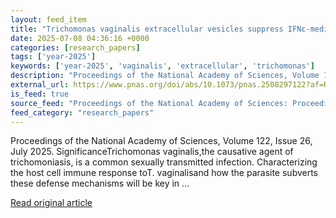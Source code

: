 ```yaml
---
layout: feed_item
title: "Trichomonas vaginalis extracellular vesicles suppress IFNε-mediated responses driven by its intracellular bacterial symbiont Mycoplasma hominis"
date: 2025-07-08 04:36:16 +0000
categories: [research_papers]
tags: ['year-2025']
keywords: ['year-2025', 'vaginalis', 'extracellular', 'trichomonas']
description: "Proceedings of the National Academy of Sciences, Volume 122, Issue 26, July 2025"
external_url: https://www.pnas.org/doi/abs/10.1073/pnas.2508297122?af=R
is_feed: true
source_feed: "Proceedings of the National Academy of Sciences: Proceedings of the National Academy of Sciences: Table of Contents"
feed_category: "research_papers"
---
```


Proceedings of the National Academy of Sciences, Volume 122, Issue 26, July 2025. SignificanceTrichomonas vaginalis,the causative agent of trichomoniasis, is a common sexually transmitted infection. Characterizing the host cell immune response toT. vaginalisand how the parasite subverts these defense mechanisms will be key in ...

[Read original article](https://www.pnas.org/doi/abs/10.1073/pnas.2508297122?af=R)
